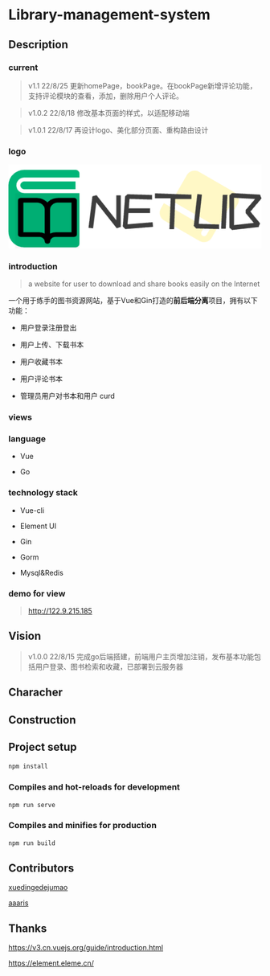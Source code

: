 # Library-management-system

## Description

### current

> v1.1 22/8/25 更新homePage，bookPage。在bookPage新增评论功能，支持评论模块的查看，添加，删除用户个人评论。

> v1.0.2 22/8/18 修改基本页面的样式，以适配移动端

> v1.0.1 22/8/17 再设计logo、美化部分页面、重构路由设计

### logo

![image](public/logo.png)

### introduction

> a website for user to download and share books easily on the Internet

一个用于练手的图书资源网站，基于Vue和Gin打造的**前后端分离**项目，拥有以下功能：

- 用户登录注册登出

- 用户上传、下载书本

- 用户收藏书本 

- 用户评论书本
  
- 管理员用户对书本和用户 curd

### views

### language

- Vue

- Go

### technology stack

- Vue-cli 

- Element UI

- Gin

- Gorm

- Mysql&Redis

### demo for view

> <http://122.9.215.185>

## Vision

> v1.0.0 22/8/15 完成go后端搭建，前端用户主页增加注销，发布基本功能包括用户登录、图书检索和收藏，已部署到云服务器

## Characher

## Construction

## Project setup

```bash
npm install
```

### Compiles and hot-reloads for development

```bash
npm run serve
```

### Compiles and minifies for production

```bash
npm run build
```
 
## Contributors

[xuedingedejumao](https://github.com/xuedingedejumao)

[aaaris](https://github.com/aaaris)

## Thanks

<https://v3.cn.vuejs.org/guide/introduction.html>

<https://element.eleme.cn/>
